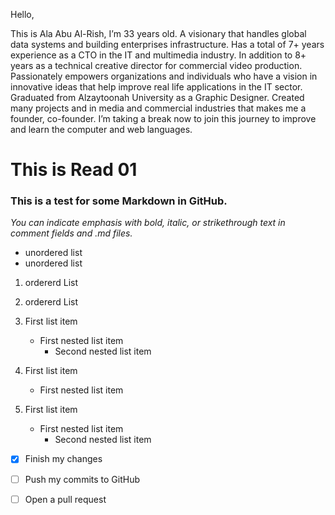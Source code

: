 Hello,

This is Ala Abu Al-Rish, I’m 33 years old. A visionary that handles global data systems and building enterprises infrastructure. Has a total of 7+ years experience as a CTO in the IT and multimedia industry. In addition to 8+ years as a technical creative director for commercial video production. Passionately empowers organizations and individuals who have a vision in innovative ideas that help improve real life applications in the IT sector. Graduated from Alzaytoonah University as a Graphic Designer. Created many projects and in media and commercial industries that makes me a founder, co-founder. I’m taking a break now to join this journey to improve and learn the computer and web languages.




# This is Read 01

### This is a test for some Markdown in GitHub.


*You can indicate emphasis with bold, italic, or strikethrough text in comment fields and .md files.*


- unordered list 
- unordered list 


1. ordererd List
2. ordererd List


1. First list item
   - First nested list item
     - Second nested list item


100. First list item
     - First nested list item

100. First list item
     - First nested list item
       - Second nested list item


- [x] Finish my changes
- [ ] Push my commits to GitHub
- [ ] Open a pull request

